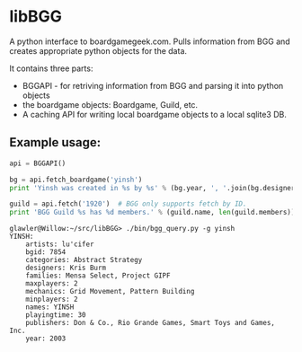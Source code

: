 libBGG
======

A python interface to boardgamegeek.com. Pulls information from BGG and creates appropriate python objects for the data.

It contains three parts:
 * BGGAPI - for retriving information from BGG and parsing it into python objects
 * the boardgame objects: Boardgame, Guild, etc.
 * A caching API for writing local boardgame objects to a local sqlite3 DB.

Example usage:
--------------

```python
api = BGGAPI()

bg = api.fetch_boardgame('yinsh')
print 'Yinsh was created in %s by %s' % (bg.year, ', '.join(bg.designers))

guild = api.fetch('1920')  # BGG only supports fetch by ID.
print 'BGG Guild %s has %d members.' % (guild.name, len(guild.members))
```

```
glawler@Willow:~/src/libBGG> ./bin/bgg_query.py -g yinsh
YINSH:
    artists: lu'cifer
    bgid: 7854
    categories: Abstract Strategy
    designers: Kris Burm
    families: Mensa Select, Project GIPF
    maxplayers: 2
    mechanics: Grid Movement, Pattern Building
    minplayers: 2
    names: YINSH
    playingtime: 30
    publishers: Don & Co., Rio Grande Games, Smart Toys and Games, Inc.
    year: 2003
```
